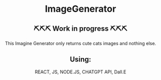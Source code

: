 <h1 align="center"> ImageGenerator </h1>

<h2 align="center">⛏⛏⛏ Work in progress ⛏⛏⛏ </h2>

<p align="center"> This Imagine Generator only returns cute cats images and nothing else. </p>
<h2 align="center"> Using: </h2>
<p align="center"> REACT, JS, NODE.JS, CHATGPT API,
Dall.E</p>
